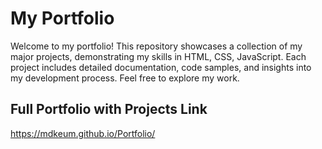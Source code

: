 # My Portfolio
Welcome to my portfolio! This repository showcases a collection of my major projects, demonstrating my skills in HTML, CSS, JavaScript. Each project includes detailed documentation, code samples, and insights into my development process. Feel free to explore my work.

## Full Portfolio with Projects Link
https://mdkeum.github.io/Portfolio/
